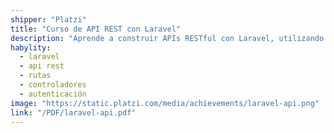```yaml
---
shipper: "Platzi"
title: "Curso de API REST con Laravel"
description: "Aprende a construir APIs RESTful con Laravel, utilizando rutas, controladores, recursos y autenticación para crear servicios backend robustos y modernos."
habylity:
  - laravel
  - api rest
  - rutas
  - controladores
  - autenticación
image: "https://static.platzi.com/media/achievements/laravel-api.png"
link: "/PDF/laravel-api.pdf"
---
```


